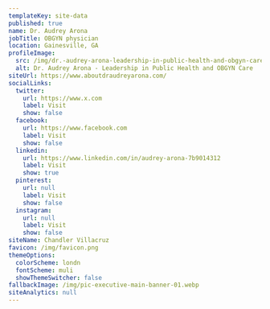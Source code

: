 ```yaml
---
templateKey: site-data
published: true
name: Dr. Audrey Arona
jobTitle: OBGYN physician
location: Gainesville, GA
profileImage:
  src: /img/dr.-audrey-arona-leadership-in-public-health-and-obgyn-care.jpg
  alt: Dr. Audrey Arona - Leadership in Public Health and OBGYN Care
siteUrl: https://www.aboutdraudreyarona.com/
socialLinks:
  twitter:
    url: https://www.x.com
    label: Visit
    show: false
  facebook:
    url: https://www.facebook.com
    label: Visit
    show: false
  linkedin:
    url: https://www.linkedin.com/in/audrey-arona-7b9014312
    label: Visit
    show: true
  pinterest:
    url: null
    label: Visit
    show: false
  instagram:
    url: null
    label: Visit
    show: false
siteName: Chandler Villacruz
favicon: /img/favicon.png
themeOptions:
  colorScheme: londn
  fontScheme: muli
  showThemeSwitcher: false
fallbackImage: /img/pic-executive-main-banner-01.webp
siteAnalytics: null
---
```

